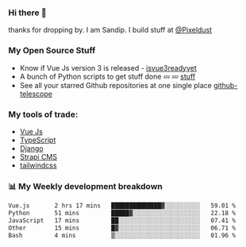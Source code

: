 ### Hi there 👋

thanks for dropping by.
I am Sandip. I build stuff at [@Pixeldust](github.com/pixeldust-in/)

###  **My Open Source Stuff**

 - Know if Vue Js version 3 is released -  [isvue3readyyet](https://github.com/sandiprb/isvue3readyyet)
 - A bunch of Python scripts to get stuff done 💤 💤 [stuff](https://github.com/sandiprb/stuff)
 - See all your starred Github repositories at one single place [github-telescope](https://github.com/sandiprb/github-telescope)



###  **My tools of trade:**
 - [Vue Js](https://github.com/vuejs/vue/)
 - [TypeScript](https://github.com/microsoft/TypeScript)
 - [Django](github.com/django/django)
 - [Strapi CMS](github.com/strapi/strapi)
 - [tailwindcss](https://github.com/tailwindlabs/tailwindcss)


###  📊 **My Weekly development breakdown**
<!--START_SECTION:waka-->

```txt
Vue.js       2 hrs 17 mins   ██████████████▓░░░░░░░░░░   59.01 %
Python       51 mins         █████▓░░░░░░░░░░░░░░░░░░░   22.18 %
JavaScript   17 mins         ██░░░░░░░░░░░░░░░░░░░░░░░   07.41 %
Other        15 mins         █▓░░░░░░░░░░░░░░░░░░░░░░░   06.71 %
Bash         4 mins          ▒░░░░░░░░░░░░░░░░░░░░░░░░   01.96 %
```

<!--END_SECTION:waka-->
